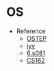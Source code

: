 # OS

- Reference
	-  [OSTEP](https://pages.cs.wisc.edu/~remzi/OSTEP/)
	- [jyy](https://jyywiki.cn/OS/2023/index.html)
	- [6.s081](https://pdos.csail.mit.edu/6.S081/2021/schedule.html)
	- [CS162](https://cs162.org/)